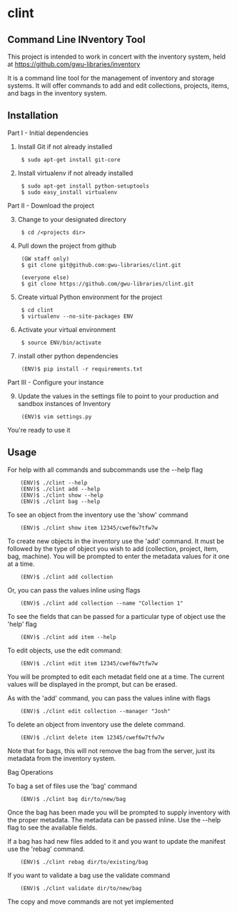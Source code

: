 clint
=====

Command Line INventory Tool
---------------------------

This project is intended to work in concert with the inventory system, held at https://github.com/gwu-libraries/inventory

It is a command line tool for the management of inventory and storage systems.  It will offer commands to add and edit collections, projects, items, and bags in the inventory system.

Installation
------------

Part I - Initial dependencies

1. Install Git if not already installed

        $ sudo apt-get install git-core

2. Install virtualenv if not already installed

        $ sudo apt-get install python-setuptools
        $ sudo easy_install virtualenv

Part II - Download the project

3. Change to your designated directory

        $ cd /<projects dir>

4. Pull down the project from github

        (GW staff only)
        $ git clone git@github.com:gwu-libraries/clint.git

        (everyone else)
        $ git clone https://github.com/gwu-libraries/clint.git

5. Create virtual Python environment for the project

        $ cd clint
        $ virtualenv --no-site-packages ENV

6. Activate your virtual environment

        $ source ENV/bin/activate

7. install other python dependencies

        (ENV)$ pip install -r requirements.txt

Part III - Configure your instance

9. Update the values in the settings file to point to your production and sandbox instances of Inventory

        (ENV)$ vim settings.py

You're ready to use it


Usage
-----

For help with all commands and subcommands use the --help flag

        (ENV)$ ./clint --help
        (ENV)$ ./clint add --help
        (ENV)$ ./clint show --help
        (ENV)$ ./clint bag --help

To see an object from the inventory use the 'show' command

        (ENV)$ ./clint show item 12345/cwef6w7tfw7w


To create new objects in the inventory use the 'add' command.  It must be followed by the type of object you wish to add (collection, project, item, bag, machine). You will be prompted to enter the metadata values for it one at a time.

        (ENV)$ ./clint add collection

Or, you can pass the values inline using flags

        (ENV)$ ./clint add collection --name "Collection 1"

To see the fields that can be passed for a particular type of object use the 'help' flag

        (ENV)$ ./clint add item --help


To edit objects, use the edit command:

        (ENV)$ ./clint edit item 12345/cwef6w7tfw7w

You will be prompted to edit each metadat field one at a time. The current values will be displayed in the prompt, but can be erased.

As with the 'add' command, you can pass the values inline with flags

        (ENV)$ ./clint edit collection --manager "Josh"


To delete an object from inventory use the delete command.

        (ENV)$ ./clint delete item 12345/cwef6w7tfw7w

Note that for bags, this will not remove the bag from the server, just its metadata from the inventory system.

Bag Operations

To bag a set of files use the 'bag' command

        (ENV)$ ./clint bag dir/to/new/bag

Once the bag has been made you will be prompted to supply inventory with the proper metadata.  The metadata can be passed inline.  Use the --help flag to see the available fields.

If a bag has had new files added to it and you want to update the manifest use the 'rebag' command.

        (ENV)$ ./clint rebag dir/to/existing/bag

If you want to validate a bag use the validate command

        (ENV)$ ./clint validate dir/to/new/bag

The copy and move commands are not yet implemented